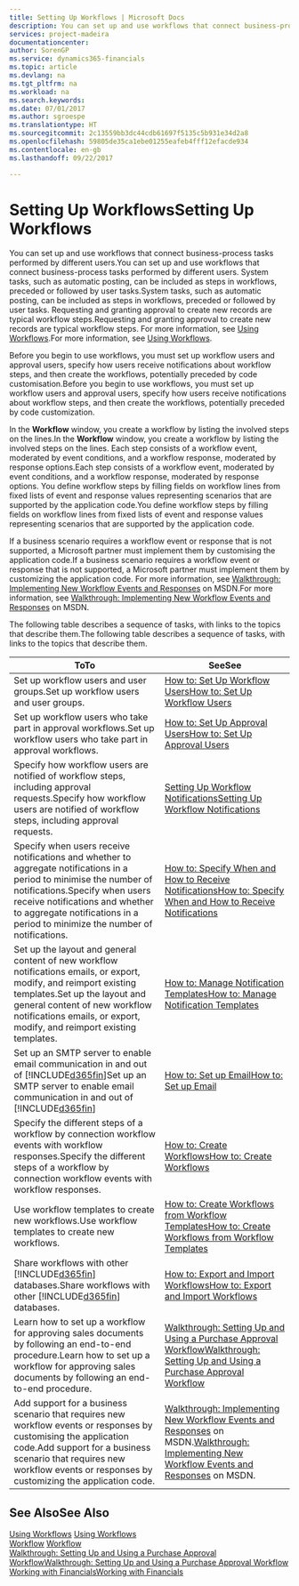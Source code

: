 ```yaml
---
title: Setting Up Workflows | Microsoft Docs
description: You can set up and use workflows that connect business-process tasks performed by different users. System tasks, such as automatic posting, can be included as steps in workflows, preceded or followed by user tasks. Requesting and granting approval to create new records are typical workflow steps.
services: project-madeira
documentationcenter: 
author: SorenGP
ms.service: dynamics365-financials
ms.topic: article
ms.devlang: na
ms.tgt_pltfrm: na
ms.workload: na
ms.search.keywords: 
ms.date: 07/01/2017
ms.author: sgroespe
ms.translationtype: HT
ms.sourcegitcommit: 2c13559bb3dc44cdb61697f5135c5b931e34d2a8
ms.openlocfilehash: 59805de35ca1ebe01255eafeb4fff12efacde934
ms.contentlocale: en-gb
ms.lasthandoff: 09/22/2017

---
```

# <a name="setting-up-workflows"></a><span data-ttu-id="977a4-105">Setting Up Workflows</span><span class="sxs-lookup"><span data-stu-id="977a4-105">Setting Up Workflows</span></span>
<span data-ttu-id="977a4-106">You can set up and use workflows that connect business-process tasks performed by different users.</span><span class="sxs-lookup"><span data-stu-id="977a4-106">You can set up and use workflows that connect business-process tasks performed by different users.</span></span> <span data-ttu-id="977a4-107">System tasks, such as automatic posting, can be included as steps in workflows, preceded or followed by user tasks.</span><span class="sxs-lookup"><span data-stu-id="977a4-107">System tasks, such as automatic posting, can be included as steps in workflows, preceded or followed by user tasks.</span></span> <span data-ttu-id="977a4-108">Requesting and granting approval to create new records are typical workflow steps.</span><span class="sxs-lookup"><span data-stu-id="977a4-108">Requesting and granting approval to create new records are typical workflow steps.</span></span> <span data-ttu-id="977a4-109">For more information, see [Using Workflows](across-use-workflows.md).</span><span class="sxs-lookup"><span data-stu-id="977a4-109">For more information, see [Using Workflows](across-use-workflows.md).</span></span>  

 <span data-ttu-id="977a4-110">Before you begin to use workflows, you must set up workflow users and approval users, specify how users receive notifications about workflow steps, and then create the workflows, potentially preceded by code customisation.</span><span class="sxs-lookup"><span data-stu-id="977a4-110">Before you begin to use workflows, you must set up workflow users and approval users, specify how users receive notifications about workflow steps, and then create the workflows, potentially preceded by code customization.</span></span>  

 <span data-ttu-id="977a4-111">In the **Workflow** window, you create a workflow by listing the involved steps on the lines.</span><span class="sxs-lookup"><span data-stu-id="977a4-111">In the **Workflow** window, you create a workflow by listing the involved steps on the lines.</span></span> <span data-ttu-id="977a4-112">Each step consists of a workflow event, moderated by event conditions, and a workflow response, moderated by response options.</span><span class="sxs-lookup"><span data-stu-id="977a4-112">Each step consists of a workflow event, moderated by event conditions, and a workflow response, moderated by response options.</span></span> <span data-ttu-id="977a4-113">You define workflow steps by filling fields on workflow lines from fixed lists of event and response values representing scenarios that are supported by the application code.</span><span class="sxs-lookup"><span data-stu-id="977a4-113">You define workflow steps by filling fields on workflow lines from fixed lists of event and response values representing scenarios that are supported by the application code.</span></span>  

 <span data-ttu-id="977a4-114">If a business scenario requires a workflow event or response that is not supported, a Microsoft partner must implement them by customising the application code.</span><span class="sxs-lookup"><span data-stu-id="977a4-114">If a business scenario requires a workflow event or response that is not supported, a Microsoft partner must implement them by customizing the application code.</span></span> <span data-ttu-id="977a4-115">For more information, see [Walkthrough: Implementing New Workflow Events and Responses](https://msdn.microsoft.com/en-us/library/mt574349.aspx) on MSDN.</span><span class="sxs-lookup"><span data-stu-id="977a4-115">For more information, see [Walkthrough: Implementing New Workflow Events and Responses](https://msdn.microsoft.com/en-us/library/mt574349.aspx) on MSDN.</span></span>

 <span data-ttu-id="977a4-116">The following table describes a sequence of tasks, with links to the topics that describe them.</span><span class="sxs-lookup"><span data-stu-id="977a4-116">The following table describes a sequence of tasks, with links to the topics that describe them.</span></span>  

|<span data-ttu-id="977a4-117">**To**</span><span class="sxs-lookup"><span data-stu-id="977a4-117">**To**</span></span>|<span data-ttu-id="977a4-118">**See**</span><span class="sxs-lookup"><span data-stu-id="977a4-118">**See**</span></span>|  
|------------|-------------|  
|<span data-ttu-id="977a4-119">Set up workflow users and user groups.</span><span class="sxs-lookup"><span data-stu-id="977a4-119">Set up workflow users and user groups.</span></span>|[<span data-ttu-id="977a4-120">How to: Set Up Workflow Users</span><span class="sxs-lookup"><span data-stu-id="977a4-120">How to: Set Up Workflow Users</span></span>](across-how-to-set-up-workflow-users.md)|  
|<span data-ttu-id="977a4-121">Set up workflow users who take part in approval workflows.</span><span class="sxs-lookup"><span data-stu-id="977a4-121">Set up workflow users who take part in approval workflows.</span></span>|[<span data-ttu-id="977a4-122">How to: Set Up Approval Users</span><span class="sxs-lookup"><span data-stu-id="977a4-122">How to: Set Up Approval Users</span></span>](across-how-to-set-up-approval-users.md)|  
|<span data-ttu-id="977a4-123">Specify how workflow users are notified of workflow steps, including approval requests.</span><span class="sxs-lookup"><span data-stu-id="977a4-123">Specify how workflow users are notified of workflow steps, including approval requests.</span></span>|[<span data-ttu-id="977a4-124">Setting Up Workflow Notifications</span><span class="sxs-lookup"><span data-stu-id="977a4-124">Setting Up Workflow Notifications</span></span>](across-setting-up-workflow-notifications.md)|  
|<span data-ttu-id="977a4-125">Specify when users receive notifications and whether to aggregate notifications in a period to minimise the number of notifications.</span><span class="sxs-lookup"><span data-stu-id="977a4-125">Specify when users receive notifications and whether to aggregate notifications in a period to minimize the number of notifications.</span></span>|[<span data-ttu-id="977a4-126">How to: Specify When and How to Receive Notifications</span><span class="sxs-lookup"><span data-stu-id="977a4-126">How to: Specify When and How to Receive Notifications</span></span>](across-how-to-specify-when-and-how-to-receive-notifications.md)|  
|<span data-ttu-id="977a4-127">Set up the layout and general content of new workflow notifications emails, or export, modify, and reimport existing templates.</span><span class="sxs-lookup"><span data-stu-id="977a4-127">Set up the layout and general content of new workflow notifications emails, or export, modify, and reimport existing templates.</span></span>|[<span data-ttu-id="977a4-128">How to: Manage Notification Templates</span><span class="sxs-lookup"><span data-stu-id="977a4-128">How to: Manage Notification Templates</span></span>](across-how-to-manage-notification-templates.md)|  
|<span data-ttu-id="977a4-129">Set up an SMTP server to enable email communication in and out of [!INCLUDE[d365fin](includes/d365fin_md.md)]</span><span class="sxs-lookup"><span data-stu-id="977a4-129">Set up an SMTP server to enable email communication in and out of [!INCLUDE[d365fin](includes/d365fin_md.md)]</span></span>|[<span data-ttu-id="977a4-130">How to: Set up Email</span><span class="sxs-lookup"><span data-stu-id="977a4-130">How to: Set up Email</span></span>](madeira-how-setup-email.md)|
|<span data-ttu-id="977a4-131">Specify the different steps of a workflow by connection workflow events with workflow responses.</span><span class="sxs-lookup"><span data-stu-id="977a4-131">Specify the different steps of a workflow by connection workflow events with workflow responses.</span></span>|[<span data-ttu-id="977a4-132">How to: Create Workflows</span><span class="sxs-lookup"><span data-stu-id="977a4-132">How to: Create Workflows</span></span>](across-how-to-create-workflows.md)|  
|<span data-ttu-id="977a4-133">Use workflow templates to create new workflows.</span><span class="sxs-lookup"><span data-stu-id="977a4-133">Use workflow templates to create new workflows.</span></span>|[<span data-ttu-id="977a4-134">How to: Create Workflows from Workflow Templates</span><span class="sxs-lookup"><span data-stu-id="977a4-134">How to: Create Workflows from Workflow Templates</span></span>](across-how-to-create-workflows-from-workflow-templates.md)|  
|<span data-ttu-id="977a4-135">Share workflows with other [!INCLUDE[d365fin](includes/d365fin_md.md)] databases.</span><span class="sxs-lookup"><span data-stu-id="977a4-135">Share workflows with other [!INCLUDE[d365fin](includes/d365fin_md.md)] databases.</span></span>|[<span data-ttu-id="977a4-136">How to: Export and Import Workflows</span><span class="sxs-lookup"><span data-stu-id="977a4-136">How to: Export and Import Workflows</span></span>](across-how-to-export-and-import-workflows.md)|  
|<span data-ttu-id="977a4-137">Learn how to set up a workflow for approving sales documents by following an end-to-end procedure.</span><span class="sxs-lookup"><span data-stu-id="977a4-137">Learn how to set up a workflow for approving sales documents by following an end-to-end procedure.</span></span>|[<span data-ttu-id="977a4-138">Walkthrough: Setting Up and Using a Purchase Approval Workflow</span><span class="sxs-lookup"><span data-stu-id="977a4-138">Walkthrough: Setting Up and Using a Purchase Approval Workflow</span></span>](walkthrough-setting-up-and-using-a-purchase-approval-workflow.md)|  
|<span data-ttu-id="977a4-139">Add support for a business scenario that requires new workflow events or responses by customising the application code.</span><span class="sxs-lookup"><span data-stu-id="977a4-139">Add support for a business scenario that requires new workflow events or responses by customizing the application code.</span></span>|<span data-ttu-id="977a4-140">[Walkthrough: Implementing New Workflow Events and Responses](https://msdn.microsoft.com/en-us/library/mt574349.aspx) on MSDN.</span><span class="sxs-lookup"><span data-stu-id="977a4-140">[Walkthrough: Implementing New Workflow Events and Responses](https://msdn.microsoft.com/en-us/library/mt574349.aspx) on MSDN.</span></span>|  

## <a name="see-also"></a><span data-ttu-id="977a4-141">See Also</span><span class="sxs-lookup"><span data-stu-id="977a4-141">See Also</span></span>  
 <span data-ttu-id="977a4-142">[Using Workflows](across-use-workflows.md) </span><span class="sxs-lookup"><span data-stu-id="977a4-142">[Using Workflows](across-use-workflows.md) </span></span>  
 <span data-ttu-id="977a4-143">[Workflow](across-workflow.md) </span><span class="sxs-lookup"><span data-stu-id="977a4-143">[Workflow](across-workflow.md) </span></span>  
 [<span data-ttu-id="977a4-144">Walkthrough: Setting Up and Using a Purchase Approval Workflow</span><span class="sxs-lookup"><span data-stu-id="977a4-144">Walkthrough: Setting Up and Using a Purchase Approval Workflow</span></span>](walkthrough-setting-up-and-using-a-purchase-approval-workflow.md)  
 [<span data-ttu-id="977a4-145">Working with Financials</span><span class="sxs-lookup"><span data-stu-id="977a4-145">Working with Financials</span></span>](ui-work-product.md)

